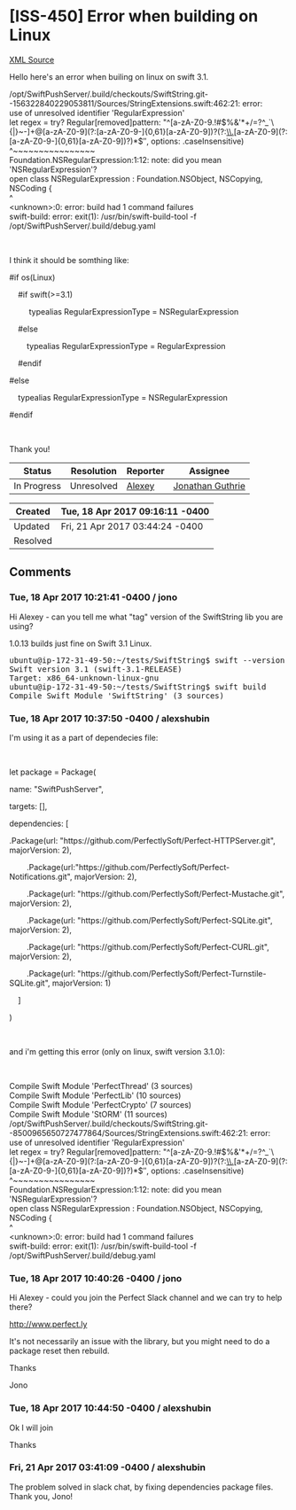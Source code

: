 # [ISS-450] Error when building on Linux

[XML Source](./xml/ISS-450.xml)
<p><p>Hello here's an error when builing on linux on swift 3.1.</p>

<p>/opt/SwiftPushServer/.build/checkouts/SwiftString.git--156322840229053811/Sources/StringExtensions.swift:462:21: error: use of unresolved identifier 'RegularExpression'<br/>
let regex = try? Regular<span class="error">&#91;removed&#93;</span>pattern: "^<span class="error">&#91;a-zA-Z0-9.!#$%&amp;&#39;*+/=?^_`\{|}~-&#93;</span>+@<span class="error">&#91;a-zA-Z0-9&#93;</span>(?:<span class="error">&#91;a-zA-Z0-9-&#93;</span>{0,61}<span class="error">&#91;a-zA-Z0-9&#93;</span>)?(?:<a href="file:///%3Ci%3E%3C/i%3E/" class="external-link" rel="nofollow">\\.</a>[a-zA-Z0-9](?:[a-zA-Z0-9-]{0,61}<span class="error">&#91;a-zA-Z0-9&#93;</span>)?)*$″, options: .caseInsensitive)<br/>
^~~~~~~~~~~~~~~~~<br/>
Foundation.NSRegularExpression:1:12: note: did you mean 'NSRegularExpression'?<br/>
open class NSRegularExpression : Foundation.NSObject, NSCopying, NSCoding {<br/>
^<br/>
&lt;unknown&gt;:0: error: build had 1 command failures<br/>
swift-build: error: exit(1): /usr/bin/swift-build-tool -f /opt/SwiftPushServer/.build/debug.yaml</p>

<p> </p>

<p>I think it should be somthing like:</p>

<p>#if os(Linux)</p>

<p>    #if swift(&gt;=3.1)</p>

<p>         typealias RegularExpressionType = NSRegularExpression</p>

<p>    #else</p>

<p>        typealias RegularExpressionType = RegularExpression</p>

<p>    #endif</p>

<p>#else</p>

<p>    typealias RegularExpressionType = NSRegularExpression</p>

<p>#endif</p>

<p> </p>

<p>Thank you!</p></p>





Status|Resolution|Reporter|Assignee
------|----------|--------|--------
In Progress|Unresolved|[Alexey](AlexShubin)|[Jonathan Guthrie]($jono)





Created|Tue, 18 Apr 2017 09:16:11 -0400
-------|--------------
Updated|Fri, 21 Apr 2017 03:44:24 -0400
Resolved|


## Comments




### Tue, 18 Apr 2017 10:21:41 -0400 / jono 

<p><p>Hi Alexey - can you tell me what "tag" version of the SwiftString lib you are using?</p>

<p>1.0.13 builds just fine on Swift 3.1 Linux. </p>
<div class="code panel" style="border-width: 1px;"><div class="codeContent panelContent">
<pre class="code-java">ubuntu@ip-172-31-49-50:~/tests/SwiftString$ swift --version
Swift version 3.1 (swift-3.1-RELEASE)
Target: x86_64-unknown-linux-gnu
ubuntu@ip-172-31-49-50:~/tests/SwiftString$ swift build
Compile Swift Module 'SwiftString' (3 sources)</pre>
</div></div></p>


### Tue, 18 Apr 2017 10:37:50 -0400 / alexshubin 

<p><p>I'm using it as a part of dependecies file:</p>

<p> </p>

<p>let package = Package(</p>

<p>name: "SwiftPushServer",</p>

<p>targets: [],</p>

<p>dependencies: [</p>

<p>.Package(url: "https://github.com/PerfectlySoft/Perfect-HTTPServer.git", majorVersion: 2),</p>

<p>        .Package(url:"https://github.com/PerfectlySoft/Perfect-Notifications.git", majorVersion: 2),</p>

<p>        .Package(url: "https://github.com/PerfectlySoft/Perfect-Mustache.git", majorVersion: 2),</p>

<p>        .Package(url: "https://github.com/PerfectlySoft/Perfect-SQLite.git", majorVersion: 2),</p>

<p>        .Package(url: "https://github.com/PerfectlySoft/Perfect-CURL.git", majorVersion: 2),</p>

<p>        .Package(url: "https://github.com/PerfectlySoft/Perfect-Turnstile-SQLite.git", majorVersion: 1)</p>

<p>    ]</p>

<p>)</p>

<p> </p>

<p>and i'm getting this error (only on linux, swift version 3.1.0): </p>

<p> </p>

<p>Compile Swift Module 'PerfectThread' (3 sources)<br/>
Compile Swift Module 'PerfectLib' (10 sources)<br/>
Compile Swift Module 'PerfectCrypto' (7 sources)<br/>
Compile Swift Module 'StORM' (11 sources)<br/>
/opt/SwiftPushServer/.build/checkouts/SwiftString.git--8500965650727477864/Sources/StringExtensions.swift:462:21: error: use of unresolved identifier 'RegularExpression'<br/>
let regex = try? Regular<span class="error">&#91;removed&#93;</span>pattern: "^<span class="error">&#91;a-zA-Z0-9.!#$%&amp;&#39;*+/=?^_`\{|}~-&#93;</span>+@<span class="error">&#91;a-zA-Z0-9&#93;</span>(?:<span class="error">&#91;a-zA-Z0-9-&#93;</span>{0,61}<span class="error">&#91;a-zA-Z0-9&#93;</span>)?(?:<a href="file:///%3Ci%3E%3C/i%3E/" class="external-link" rel="nofollow">\\.</a>[a-zA-Z0-9](?:[a-zA-Z0-9-]{0,61}<span class="error">&#91;a-zA-Z0-9&#93;</span>)?)*$″, options: .caseInsensitive)<br/>
^~~~~~~~~~~~~~~~~<br/>
Foundation.NSRegularExpression:1:12: note: did you mean 'NSRegularExpression'?<br/>
open class NSRegularExpression : Foundation.NSObject, NSCopying, NSCoding {<br/>
^<br/>
&lt;unknown&gt;:0: error: build had 1 command failures<br/>
swift-build: error: exit(1): /usr/bin/swift-build-tool -f /opt/SwiftPushServer/.build/debug.yaml</p></p>


### Tue, 18 Apr 2017 10:40:26 -0400 / jono 

<p><p>Hi Alexey - could you join the Perfect Slack channel and we can try to help there?</p>

<p><a href="http://www.perfect.ly/" class="external-link" rel="nofollow">http://www.perfect.ly</a></p>

<p>It's not necessarily an issue with the library, but you might need to do a package reset then rebuild.</p>

<p>Thanks</p>

<p>Jono</p></p>


### Tue, 18 Apr 2017 10:44:50 -0400 / alexshubin 

<p><p>Ok I will join</p>

<p>Thanks</p></p>


### Fri, 21 Apr 2017 03:41:09 -0400 / alexshubin 

<p><p>The problem solved in slack chat, by fixing dependencies package files. Thank you, Jono!</p></p>


